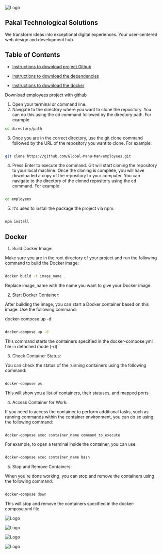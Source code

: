 ![Logo](https://locallity-logos.s3.us-west-1.amazonaws.com/icon-blue.png)


## Pakal Technological Solutions

We transform ideas into exceptional digital experiences. Your user-centered web design and development hub.


## Table of Contents



 - [Instructions to download project Github ](https://github.com/Global-Manu-Man/PakalDigitalSolutions.git)




 - [Instructions to download the dependencies ](https://www.npmjs.com/)

 - [Instructions to download the docker ](https://hub.docker.com/search?q=node)


  Download employees project with github

   1. Open your terminal or command line.
   2. Navigate to the directory where you want to clone the repository. You can do this using the cd command followed by the directory path. For example:

 ```bash
cd directory/path
 ```
  3. Once you are in the correct directory, use the git clone command followed by the URL of the repository you want to clone. For example:
```bash

git clone https://github.com/Global-Manu-Man/employees.git

 ```
 4. Press Enter to execute the command. Git will start cloning the repository to your local machine.
Once the cloning is complete, you will have downloaded a copy of the repository to your computer. You can navigate to the directory of the cloned repository using the cd command. For example:
```bash

cd employees

 ```


 5. It's used to install the package the project via npm.

 ```bash

npm install

 ```

## Docker

1. Build Docker Image:

Make sure you are in the root directory of your project and run the following command to build the Docker image:
 ```bash

docker build -t image_name .


 ```
Replace image_name with the name you want to give your Docker image.

2. Start Docker Container: 

After building the image, you can start a Docker container based on this image. Use the following command:

docker-compose up -d

 ```bash

docker-compose up -d
 
 ```
This command starts the containers specified in the docker-compose.yml file in detached mode (-d).

3. Check Container Status:

You can check the status of the running containers using the following command:
 ```bash

docker-compose ps
 
 ```
This will show you a list of containers, their statuses, and mapped ports

4. Access Container for Work:

If you need to access the container to perform additional tasks, such as running commands within the container environment, you can do so using the following command:


 ```bash

docker-compose exec container_name command_to_execute
 
 ```
For example, to open a terminal inside the container, you can use:
 ```bash

docker-compose exec container_name bash

 
 ```
5. Stop and Remove Containers:

When you're done working, you can stop and remove the containers using the following command:

 ```bash

docker-compose down

 
 ```
This will stop and remove the containers specified in the docker-compose.yml file.

![Logo](https://locallity-logos.s3.us-west-1.amazonaws.com/Screenshot_4.png)


![Logo](https://locallity-logos.s3.us-west-1.amazonaws.com/Screenshot_5.png)

![Logo](https://locallity-logos.s3.us-west-1.amazonaws.com/Screenshot_2.png)


![Logo](https://locallity-logos.s3.us-west-1.amazonaws.com/Screenshot_3.png)



















